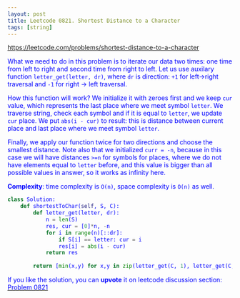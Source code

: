 ```yaml
---
layout: post
title: Leetcode 0821. Shortest Distance to a Character
tags: [string]
---
```


<a href="https://leetcode.com/problems/shortest-distance-to-a-character"> <font color = blue>https://leetcode.com/problems/shortest-distance-to-a-character

What we need to do in this problem is to iterate our data two times: one time from left to right and second time from right to left. Let us use auxilary function `letter_get(letter, dr)`, where `dr` is direction: `+1` for left->right traversal and `-1` for right -> left traversal.

How this function will work? We initialize it with zeroes first and we keep `cur` value, which represents the last place where we meet symbol `letter`. We traverse string, check each symbol and if it is equal to `letter`, we update `cur` place. We put `abs(i - cur)` to result: this is distance between current place and last place where we meet symbol `letter`.

Finally, we apply our function twice for two directions and choose the smallest distance. Note also that we initialized `curr = -n`, because in this case we will have distances `>=n` for symbols for places, where we do not have elements equal to `letter` before, and this value is bigger than all possible values in answer, so it works as infinity here.

**Complexity**: time complexity is `O(n)`, space complexity is `O(n)` as well.

```python
class Solution:
    def shortestToChar(self, S, C):
        def letter_get(letter, dr):
            n = len(S)
            res, cur = [0]*n, -n
            for i in range(n)[::dr]:
                if S[i] == letter: cur = i
                res[i] = abs(i - cur)
            return res
        
        return [min(x,y) for x,y in zip(letter_get(C, 1), letter_get(C, -1))]
```

If you like the solution, you can **upvote** it on leetcode discussion section:<a href="https://leetcode.com/problems/shortest-distance-to-a-character/discuss/1054301/python-o(n)-solution-explained"> <font color = blue>Problem 0821
